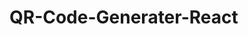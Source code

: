 # QR-Code-Generater-React

<!-- This project is a simple QR Code generator built with React.

 It uses useState to manage state, handles events for creating and downloading QR codes, 

 and uses the Blob API to manage files. 
 
 You can enter your data and specify the QR code size, and the app will generate and let you download the QR code image
 
 Thank You!---
  -->